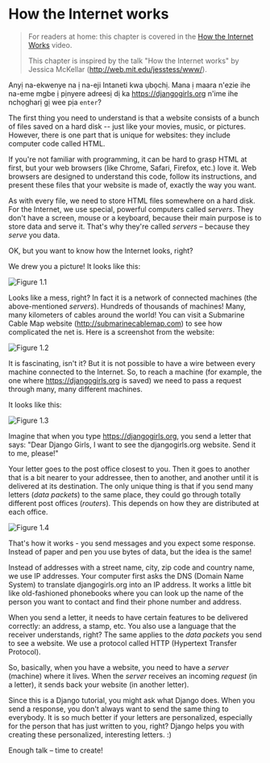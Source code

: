 # How the Internet works

> For readers at home: this chapter is covered in the [How the Internet Works](https://www.youtube.com/watch?v=oM9yAA09wdc) video.
> 
> This chapter is inspired by the talk "How the Internet works" by Jessica McKellar (http://web.mit.edu/jesstess/www/).

Anyị na-ekwenye na ị na-eji Intaneti kwa ụbọchị. Mana ị maara n'ezie ihe na-eme mgbe ị pịnyere adreesị dị ka https://djangogirls.org n'ime ihe nchọgharị gị wee pịa `enter`?

The first thing you need to understand is that a website consists of a bunch of files saved on a hard disk -- just like your movies, music, or pictures. However, there is one part that is unique for websites: they include computer code called HTML.

If you're not familiar with programming, it can be hard to grasp HTML at first, but your web browsers (like Chrome, Safari, Firefox, etc.) love it. Web browsers are designed to understand this code, follow its instructions, and present these files that your website is made of, exactly the way you want.

As with every file, we need to store HTML files somewhere on a hard disk. For the Internet, we use special, powerful computers called *servers*. They don't have a screen, mouse or a keyboard, because their main purpose is to store data and serve it. That's why they're called *servers* – because they *serve* you data.

OK, but you want to know how the Internet looks, right?

We drew you a picture! It looks like this:

![Figure 1.1](images/internet_1.png)

Looks like a mess, right? In fact it is a network of connected machines (the above-mentioned *servers*). Hundreds of thousands of machines! Many, many kilometers of cables around the world! You can visit a Submarine Cable Map website (http://submarinecablemap.com) to see how complicated the net is. Here is a screenshot from the website:

![Figure 1.2](images/internet_3.png)

It is fascinating, isn't it? But it is not possible to have a wire between every machine connected to the Internet. So, to reach a machine (for example, the one where https://djangogirls.org is saved) we need to pass a request through many, many different machines.

It looks like this:

![Figure 1.3](images/internet_2.png)

Imagine that when you type https://djangogirls.org, you send a letter that says: "Dear Django Girls, I want to see the djangogirls.org website. Send it to me, please!"

Your letter goes to the post office closest to you. Then it goes to another that is a bit nearer to your addressee, then to another, and another until it is delivered at its destination. The only unique thing is that if you send many letters (*data packets*) to the same place, they could go through totally different post offices (*routers*). This depends on how they are distributed at each office.

![Figure 1.4](images/internet_4.png)

That's how it works - you send messages and you expect some response. Instead of paper and pen you use bytes of data, but the idea is the same!

Instead of addresses with a street name, city, zip code and country name, we use IP addresses. Your computer first asks the DNS (Domain Name System) to translate djangogirls.org into an IP address. It works a little bit like old-fashioned phonebooks where you can look up the name of the person you want to contact and find their phone number and address.

When you send a letter, it needs to have certain features to be delivered correctly: an address, a stamp, etc. You also use a language that the receiver understands, right? The same applies to the *data packets* you send to see a website. We use a protocol called HTTP (Hypertext Transfer Protocol).

So, basically, when you have a website, you need to have a *server* (machine) where it lives. When the *server* receives an incoming *request* (in a letter), it sends back your website (in another letter).

Since this is a Django tutorial, you might ask what Django does. When you send a response, you don't always want to send the same thing to everybody. It is so much better if your letters are personalized, especially for the person that has just written to you, right? Django helps you with creating these personalized, interesting letters. :)

Enough talk – time to create!